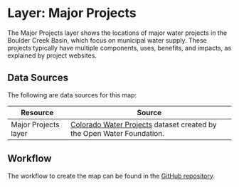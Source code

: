 # Layer: Major Projects #

The Major Projects layer shows the locations of major water projects in the Boulder Creek Basin,
which focus on municipal water supply.
These projects typically have multiple components, uses, benefits, and impacts, as explained by project websites.

## Data Sources

The following are data sources for this map:

| **Resource** | **Source** |
| -- | -- |
| Major Projects layer | [Colorado Water Projects](https://data.openwaterfoundation.org/state/co/owf/water-projects/) dataset created by the Open Water Foundation. |

## Workflow

The workflow to create the map can be found in the [GitHub repository](https://github.com/OpenWaterFoundation/owf-infomapper-co-boulder/tree/master/workflow/FuturePlanning/Municipal-MajorProjects).
